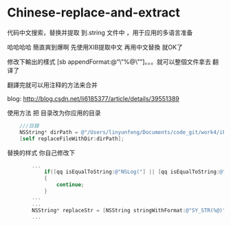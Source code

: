 Chinese-replace-and-extract
===========================

代码中文搜索，替换并提取 到.string 文件中 ，用于应用的多语言准备

哈哈哈哈  簡直爽到爆啊  先使用XIB提取中文  再用中文替換   就OK了    


修改下輸出的樣式 [sb appendFormat:@“\”%@\””]。。。就可以整個文件拿去 翻译了  

翻譯完就可以用注释的方法来合并

blog: http://blog.csdn.net/li6185377/article/details/39551389


使用方法  把  目录改为你应用的目录  
```objective-c
    ///目錄
    NSString* dirPath = @"/Users/linyunfeng/Documents/code_git/work4/iPhone/Meetyou_iPhone/Seeyou/";
    [self replaceFileWithDir:dirPath];
```

替换的样式 你自己修改下
```objective-c
        ...
            if([qq isEqualToString:@"NSLog("] || [qq isEqualToString:@"Y_STR("])
            {
                continue;
            }
        ...
        ...
        NSString* replaceStr = [NSString stringWithFormat:@"SY_STR(%@)",subStr];
        ...
```
